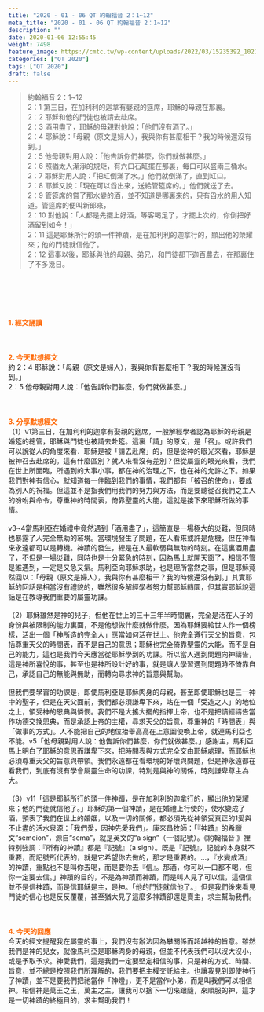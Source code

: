 ```yaml
---
title: "2020 - 01 - 06 QT 約翰福音 2：1~12"
meta_title: "2020 - 01 - 06 QT 約翰福音 2：1~12"
description: ""
date: 2020-01-06 12:55:45
weight: 7498
feature_image: https://cmtc.tw/wp-content/uploads/2022/03/15235392_10211799862337740_180693556567566654_o-1.webp
categories: ["QT 2020"]
tags: ["QT 2020"]
draft: false
---
```


<blockquote>約翰福音 2：1~12<br />
2：1 第三日，在加利利的迦拿有娶親的筵席，耶穌的母親在那裏。<br />
2：2 耶穌和他的門徒也被請去赴席。<br />
2：3 酒用盡了，耶穌的母親對他說：「他們沒有酒了。」<br />
2：4 耶穌說：「母親（原文是婦人），我與你有甚麼相干？我的時候還沒有到。」<br />
2：5 他母親對用人說：「他告訴你們甚麼，你們就做甚麼。」<br />
2：6 照猶太人潔淨的規矩，有六口石缸擺在那裏，每口可以盛兩三桶水。<br />
2：7 耶穌對用人說：「把缸倒滿了水。」他們就倒滿了，直到缸口。<br />
2：8 耶穌又說：「現在可以舀出來，送給管筵席的。」他們就送了去。<br />
2：9 管筵席的嘗了那水變的酒，並不知道是哪裏來的，只有舀水的用人知道。管筵席的便叫新郎來，<br />
2：10 對他說：「人都是先擺上好酒，等客喝足了，才擺上次的，你倒把好酒留到如今！」<br />
2：11 這是耶穌所行的頭一件神蹟，是在加利利的迦拿行的，顯出他的榮耀來；他的門徒就信他了。<br />
2：12 這事以後，耶穌與他的母親、弟兄，和門徒都下迦百農去，在那裏住了不多幾日。</blockquote><br />
&nbsp;<br />
<br />
&nbsp;<br />
<br />
<span style="color: #ff6600;"><strong>1. </strong><strong>經文誦讀</strong></span><br />
<br />
<span style="color: #ff6600;"><strong> </strong></span><br />
<br />
<span style="color: #ff6600;"><strong>2. 今天默想</strong><strong>經文<br />
</strong></span>約 2：4 耶穌說：「母親（原文是婦人），我與你有甚麼相干？我的時候還沒有到。」<br />
2：5 他母親對用人說：「他告訴你們甚麼，你們就做甚麼。」<br />
<br />
&nbsp;<br />
<br />
<span style="color: #ff6600;"><strong>3. 分享默想經文<br />
</strong></span>（1）v1第三日，在加利利的迦拿有娶親的筵席，一般解經學者認為耶穌的母親是婚筵的總管，耶穌與門徒也被請去赴筵。這裏「請」的原文，是「召」。或許我們可以說從人的角度來看．耶穌是被「請去赴席」的，但是從神的眼光來看，耶穌是被神召去赴席的。這有什麼區別？就人來看沒有差別？但從屬靈的眼光來看，我們在世上所面臨，所遇到的大事小事，都在神的治理之下，也在神的允許之下。如果我們對神有信心，就知道每一件臨到我們的事情，我們都有「被召的使命」，要成為別人的祝福。但這並不是指我們用我們的努力與方法，而是要聽從召我們之主人的吩咐與命令，尊重神的時間表，倚靠聖靈的大能，這就是接下來耶穌所做的事情。<br />
<br />
v3~4當馬利亞在婚禮中竟然遇到「酒用盡了」，這簡直是一場極大的災難，但同時也暴露了人完全無助的窘境。當環境發生了問題，在人看來或許是危機，但在神看來永遠都可以是轉機。神蹟的發生，總是在人最軟弱與無助的時刻。在這裏酒用盡了，不但是一場災難，同時也是十分緊急的時刻，因為馬上就開天窗了，相信不管是誰遇到，一定是又急又氣。馬利亞向耶穌求助，也是理所當然之事，但是耶穌竟然回以：「母親（原文是婦人），我與你有甚麼相干？我的時候還沒有到。」其實耶穌的回話是相當沒有禮貌的，雖然很多解經學者努力幫耶穌轉圜，但其實耶穌說這話是在教導我們重要的屬靈功課。<br />
<br />
（2）耶穌雖然是神的兒子，但他在世上的三十三年半時間裏，完全是活在人子的身份與被限制的能力裏面，不是他想做什麼就做什麼。因為耶穌要給世人作一個榜樣，活出一個「神所造的完全人」應當如何活在世上。他完全遵行天父的旨意，包括尊重天父的時間表，而不是自己的意思；耶穌也完全倚靠聖靈的大能，而不是自己的能力，這也是我們今天應當從耶穌學到的功課。所以當人遇到問題向神禱告，這是神所喜悅的事，甚至也是神所設計好的事，就是讓人學習遇到問題時不倚靠自己，承認自己的無能與無助，而轉向尋求神的旨意與幫助。<br />
<br />
但我們要學習的功課是，即使馬利亞是耶穌肉身的母親，甚至即使耶穌也是三一神中的聖子，但是在天父面前，我們都必須謙卑下來，站在一個「受造之人」的地位之上，領受神的恩典與憐憫。我們不是大搖大擺的指揮上帝，也不是把讀經禱告當作功德交換恩典，而是承認上帝的主權，尋求天父的旨意，尊重神的「時間表」與「做事的方式」。人不能把自己的地位抬舉高高在上意圖使喚上帝，就連馬利亞也不能。v5「他母親對用人說：他告訴你們甚麼，你們就做甚麼。」感謝主，馬利亞馬上明白了耶穌的意思而謙卑下來，把時間表與方式完全交由耶穌處理，而耶穌也必須尊重天父的旨意與帶領。我們永遠都在看環境的好壞與問題，但是神永遠都在看我們，到底有沒有學會屬靈生命的功課，特別是與神的關係，時刻謙卑尊主為大。<br />
<br />
（3）v11「這是耶穌所行的頭一件神蹟，是在加利利的迦拿行的，顯出他的榮耀來；他的門徒就信他了。」耶穌的第一個神蹟，是在婚禮上行使的，使水變成了酒，預表了我們在世上的婚姻，以及一切的關係，都必須先從神領受真正的1愛與不止盡的活水泉源：「我們愛，因神先愛我們」。康來昌牧師：「『神蹟』的希臘文“semeion”，源自“sema”，就是英文的“a sign”（一個記號）。《約翰福音 》裡特別強調：『所有的神蹟』都是『記號』（a sign）。既是『記號』，記號的本身就不重要，而記號所代表的，就是它希望你去做的，那才是重要的。…，『水變成酒』的神蹟，重點也不是叫你去喝，而是要你去『信』。那酒，你可以一口都不喝，但你一定要去信。」神蹟的目的，不是為神蹟而神蹟，而是叫人見了可以信，這個信並不是信神蹟，而是信耶穌是主，是神。「他的門徒就信他了。」但是我們後來看見門徒的信心也是反反覆覆，甚至猶大見了這麼多神蹟卻還是賣主，求主幫助我們。<br />
<br />
&nbsp;<br />
<br />
<span style="color: #ff6600;"><strong>4. 今天的回應<br />
</strong></span>今天的經文提醒我在屬靈的事上，我們沒有辦法因為攀關係而超越神的旨意。雖然我們是神的兒女，就像馬利亞是耶穌肉身的母親，但並不代表我們可以沒大沒小，或是予取予求。神愛我們，這是我們一定要堅定相信的事，只是神的方式、時間、旨意，並不總是按照我們所理解的，我們要把主權交託給主。也讓我見到即使神行了神蹟，並不是要我們把祂當作「神燈」，更不是當作小弟，而是叫我們可以相信神。相信神是萬王之王，萬主之主，讓我可以捨下一切來跟隨，來順服的神，這才是一切神蹟的終極目的，求主幫助我們！<br />
<br />
&nbsp;
        